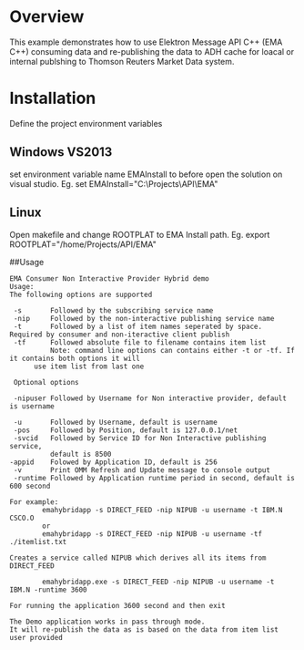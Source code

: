 # Overview
This example demonstrates how to use Elektron Message API C++ (EMA C++) consuming data and re-publishing the data to ADH cache for loacal or internal publshing to Thomson Reuters Market Data system.

# Installation
Define the project environment variables
## Windows VS2013
set environment variable name EMAInstall to  <EMA install dir> before open the solution on visual studio.
Eg. set EMAInstall="C:\Projects\API\EMA"

## Linux
Open makefile and change ROOTPLAT to EMA Install path.
Eg. export ROOTPLAT="/home/Projects/API/EMA"

##Usage
```
EMA Consumer Non Interactive Provider Hybrid demo
Usage:
The following options are supported

 -s       Followed by the subscribing service name
 -nip     Followed by the non-interactive publishing service name
 -t       Followed by a list of item names seperated by space. Required by consumer and non-iteractive client publish
 -tf      Followed absolute file to filename contains item list
          Note: command line options can contains either -t or -tf. If it contains both options it will 
	  use item list from last one

 Optional options

 -nipuser Followed by Username for Non interactive provider, default is username

 -u       Followed by Username, default is username
 -pos     Followed by Position, default is 127.0.0.1/net
 -svcid   Followed by Service ID for Non Interactive publishing service, 
          default is 8500 
-appid    Folowed by Application ID, default is 256
 -v       Print OMM Refresh and Update message to console output
 -runtime Followed by Application runtime period in second, default is 600 second

For example:
        emahybridapp -s DIRECT_FEED -nip NIPUB -u username -t IBM.N CSCO.O
        or
        emahybridapp -s DIRECT_FEED -nip NIPUB -u username -tf ./itemlist.txt
        
Creates a service called NIPUB which derives all its items from DIRECT_FEED

        emahybridapp.exe -s DIRECT_FEED -nip NIPUB -u username -t IBM.N -runtime 3600
        
For running the application 3600 second and then exit

The Demo application works in pass through mode.
It will re-publish the data as is based on the data from item list user provided
```



